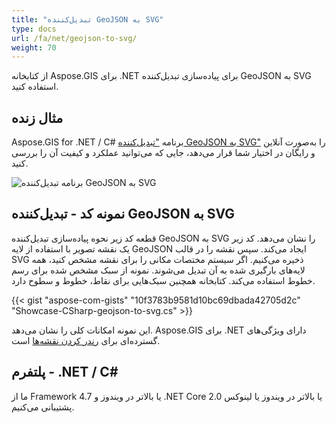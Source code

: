 ```yaml
---
title: "تبدیل‌کننده GeoJSON به SVG"
type: docs
url: /fa/net/geojson-to-svg/
weight: 70
---
```


از کتابخانه Aspose.GIS برای .NET برای پیاده‌سازی تبدیل‌کننده GeoJSON به SVG استفاده کنید.

## **مثال زنده**

Aspose.GIS for .NET / C# برنامه ["تبدیل‌کننده GeoJSON به SVG"](https://products.aspose.app/gis/viewer/geojson-to-svg) را به‌صورت آنلاین و رایگان در اختیار شما قرار می‌دهد، جایی که می‌توانید عملکرد و کیفیت آن را بررسی کنید.

![برنامه تبدیل‌کننده GeoJSON به SVG](viewer.png)

## **نمونه کد - تبدیل‌کننده GeoJSON به SVG**

قطعه کد زیر نحوه پیاده‌سازی تبدیل‌کننده GeoJSON به SVG را نشان می‌دهد. کد زیر یک نقشه تصویر با استفاده از لایه GeoJSON ایجاد می‌کند. سپس نقشه را در قالب SVG ذخیره می‌کنیم. اگر سیستم مختصات مکانی را برای نقشه مشخص کنید، همه لایه‌های بارگیری شده به آن تبدیل می‌شوند.
نمونه از سبک مشخص شده برای رسم خطوط استفاده می‌کند. کتابخانه همچنین سبک‌هایی برای نقاط، خطوط و سطوح دارد.

{{< gist "aspose-com-gists" "10f3783b9581d10bc69dbada42705d2c" "Showcase-CSharp-geojson-to-svg.cs" >}}

این نمونه امکانات کلی را نشان می‌دهد. Aspose.GIS برای .NET دارای ویژگی‌های گسترده‌ای برای [رندر کردن نقشه‌ها](https://docs.aspose.com/gis/net/map-rendering/) است.

## **پلتفرم - ‎‎.NET / C#**

ما از Framework 4.7 یا بالاتر در ویندوز و .NET Core 2.0 یا بالاتر در ویندوز یا لینوکس پشتیبانی می‌کنیم.
